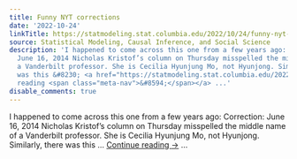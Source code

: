 ```yaml
---
title: Funny NYT corrections
date: '2022-10-24'
linkTitle: https://statmodeling.stat.columbia.edu/2022/10/24/funny-nyt-corrections/
source: Statistical Modeling, Causal Inference, and Social Science
description: 'I happened to come across this one from a few years ago: Correction:
  June 16, 2014 Nicholas Kristof’s column on Thursday misspelled the middle name of
  a Vanderbilt professor. She is Cecilia Hyunjung Mo, not Hyunjong. Similarly, there
  was this &#8230; <a href="https://statmodeling.stat.columbia.edu/2022/10/24/funny-nyt-corrections/">Continue
  reading <span class="meta-nav">&#8594;</span></a> ...'
disable_comments: true
---
```

I happened to come across this one from a few years ago: Correction: June 16, 2014 Nicholas Kristof’s column on Thursday misspelled the middle name of a Vanderbilt professor. She is Cecilia Hyunjung Mo, not Hyunjong. Similarly, there was this &#8230; <a href="https://statmodeling.stat.columbia.edu/2022/10/24/funny-nyt-corrections/">Continue reading <span class="meta-nav">&#8594;</span></a> ...